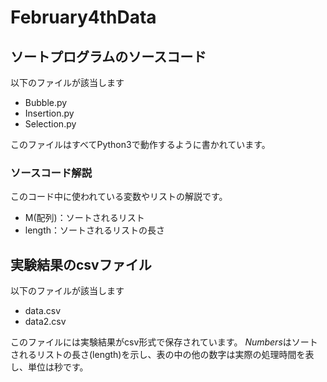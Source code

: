 # February4thData

## ソートプログラムのソースコード
以下のファイルが該当します
- Bubble.py
- Insertion.py
- Selection.py

このファイルはすべてPython3で動作するように書かれています。

### ソースコード解説
このコード中に使われている変数やリストの解説です。
- M(配列)：ソートされるリスト
- length：ソートされるリストの長さ


## 実験結果のcsvファイル
以下のファイルが該当します
- data.csv
- data2.csv

このファイルには実験結果がcsv形式で保存されています。
*Numbers*はソートされるリストの長さ(length)を示し、表の中の他の数字は実際の処理時間を表し、単位は秒です。
